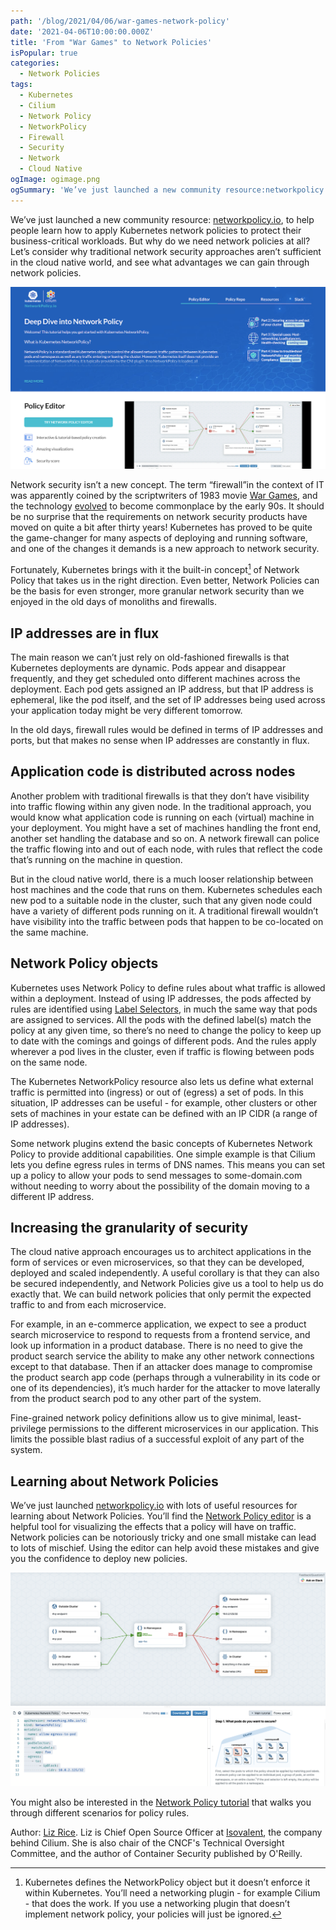 ```yaml
---
path: '/blog/2021/04/06/war-games-network-policy'
date: '2021-04-06T10:00:00.000Z'
title: 'From "War Games" to Network Policies'
isPopular: true
categories:
  - Network Policies
tags:
  - Kubernetes
  - Cilium
  - Network Policy
  - NetworkPolicy
  - Firewall
  - Security
  - Network
  - Cloud Native
ogImage: ogimage.png
ogSummary: 'We’ve just launched a new community resource:networkpolicy.io, to help people learn how to apply Kubernetes network policies to protect their business-critical workloads. But why do we need network policies at all? Let’s consider why traditional network security approaches aren’t sufficient in the cloud native world, and see what advantages we can gain through network policies.'
---
```


We’ve just launched a new community resource: <a href="https://networkpolicy.io" target="_blank">networkpolicy.io</a>, to help people learn how to apply Kubernetes network policies to protect their business-critical workloads. But why do we need network policies at all? Let’s consider why traditional network security approaches aren’t sufficient in the cloud native world, and see what advantages we can gain through network policies.

![](networkpolicy.png)

Network security isn’t a new concept. The term “firewall”in the context of IT was apparently coined by the scriptwriters of 1983 movie <a href="https://screenrant.com/80s-sci-fi-movies-predicted-the-future/" target="_blank">War Games</a>, and the technology <a href="https://docstore.mik.ua/univercd/cc/td/doc/product/iaabu/centri4/user/scf4ch3.htm#xtocid8" target="_blank">evolved</a> to become commonplace by the early 90s. It should be no surprise that the requirements on network security products have moved on quite a bit after thirty years! Kubernetes has proved to be quite the game-changer for many aspects of deploying and running software, and one of the changes it demands is a new approach to network security.

Fortunately, Kubernetes brings with it the built-in concept[^1] of Network Policy that takes us in the right direction. Even better, Network Policies can be the basis for even stronger, more granular network security than we enjoyed in the old days of monoliths and firewalls.

## IP addresses are in flux

The main reason we can’t just rely on old-fashioned firewalls is that Kubernetes deployments are dynamic. Pods appear and disappear frequently, and they get scheduled onto different machines across the deployment. Each pod gets assigned an IP address, but that IP address is ephemeral, like the pod itself, and the set of IP addresses being used across your application today might be very different tomorrow.

In the old days, firewall rules would be defined in terms of IP addresses and ports, but that makes no sense when IP addresses are constantly in flux.

## Application code is distributed across nodes

Another problem with traditional firewalls is that they don’t have visibility into traffic flowing within any given node. In the traditional approach, you would know what application code is running on each (virtual) machine in your deployment. You might have a set of machines handling the front end, another set handling the database and so on. A network firewall can police the traffic flowing into and out of each node, with rules that reflect the code that’s running on the machine in question.

But in the cloud native world, there is a much looser relationship between host machines and the code that runs on them. Kubernetes schedules each new pod to a suitable node in the cluster, such that any given node could have a variety of different pods running on it. A traditional firewall wouldn’t have visibility into the traffic between pods that happen to be co-located on the same machine.

## Network Policy objects

Kubernetes uses Network Policy to define rules about what traffic is allowed within a deployment. Instead of using IP addresses, the pods affected by rules are identified using <a href="https://kubernetes.io/docs/concepts/overview/working-with-objects/labels/#label-selectors" target="_blank">Label Selectors</a>, in much the same way that pods are assigned to services. All the pods with the defined label(s) match the policy at any given time, so there’s no need to change the policy to keep up to date with the comings and goings of different pods. And the rules apply wherever a pod lives in the cluster, even if traffic is flowing between pods on the same node.

The Kubernetes NetworkPolicy resource also lets us define what external traffic is permitted into (ingress) or out of (egress) a set of pods. In this situation, IP addresses can be useful - for example, other clusters or other sets of machines in your estate can be defined with an IP CIDR (a range of IP addresses).

Some network plugins extend the basic concepts of Kubernetes Network Policy to provide additional capabilities. One simple example is that Cilium lets you define egress rules in terms of DNS names. This means you can set up a policy to allow your pods to send messages to some-domain.com without needing to worry about the possibility of the domain moving to a different IP address.

## Increasing the granularity of security

The cloud native approach encourages us to architect applications in the form of services or even microservices, so that they can be developed, deployed and scaled independently. A useful corollary is that they can also be secured independently, and Network Policies give us a tool to help us do exactly that. We can build network policies that only permit the expected traffic to and from each microservice.

For example, in an e-commerce application, we expect to see a product search microservice to respond to requests from a frontend service, and look up information in a product database. There is no need to give the product search service the ability to make any other network connections except to that database. Then if an attacker does manage to compromise the product search app code (perhaps through a vulnerability in its code or one of its dependencies), it’s much harder for the attacker to move laterally from the product search pod to any other part of the system.

Fine-grained network policy definitions allow us to give minimal, least-privilege permissions to the different microservices in our application. This limits the possible blast radius of a successful exploit of any part of the system.

## Learning about Network Policies

We’ve just launched <a href="https://networkpolicy.io" target="_blank">networkpolicy.io</a> with lots of useful resources for learning about Network Policies. You’ll find the <a href="https://editor.cilium.io" target="_blank">Network Policy editor</a> is a helpful tool for visualizing the effects that a policy will have on traffic. Network policies can be notoriously tricky and one small mistake can lead to lots of mischief. Using the editor can help avoid these mistakes and give you the confidence to deploy new policies.

![](editor.png)

You might also be interested in the <a href="https://github.com/networkpolicy/tutorial" target="_blank">Network Policy tutorial</a> that walks you through different scenarios for policy rules.

[^1]: Kubernetes defines the NetworkPolicy object but it doesn’t enforce it within Kubernetes. You’ll need a networking plugin - for example Cilium - that does the work. If you use a networking plugin that doesn’t implement network policy, your policies will just be ignored.

<div class="blog-authors">
  <div class="blog-author">
    <span class="blog-author-header">
      Author: <a href="https://twitter.com/lizrice">Liz Rice</a>. 
    </span>
    <span class="blog-author-bio">
      Liz is Chief Open Source Officer at <a href="https://isovalent.com" target="_blank">Isovalent</a>, the company behind Cilium. She is also chair of the CNCF's Technical Oversight Committee, and the author of Container Security published by O'Reilly.
    </span>
  </div>
</div>
